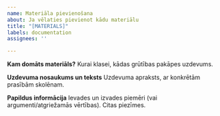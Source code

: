 ```yaml
---
name: Materiāla pievienošana
about: Ja vēlaties pievienot kādu materiālu
title: "[MATERIALS]"
labels: documentation
assignees: ''

---
```


**Kam domāts materiāls?**
Kurai klasei, kādas grūtības pakāpes uzdevums.

**Uzdevuma nosaukums un teksts**
Uzdevuma apraksts, ar konkrētām prasībām skolēnam.

**Papildus informācija**
Ievades un izvades piemēri (vai argumenti/atgriežamās vērtības).
Citas piezīmes.
